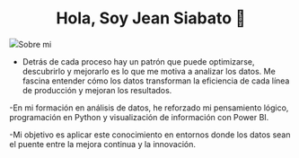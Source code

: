 <div align="center">
<h1 align="center">Hola, Soy Jean Siabato 👋</h1>
</div>
<img src="https://www.canva.com/design/DAG1_sOilGU/vaFWN7wG2HhNwxSqTZD0Rg/view?utm_content=DAG1_sOilGU&utm_campaign=designshare&utm_medium=link2&utm_source=uniquelinks&utlId=h4cb3bdf703>

## Sobre mi

-  Detrás de cada proceso hay un patrón que puede optimizarse, descubrirlo y mejorarlo es lo que me motiva a analizar los datos. Me fascina entender cómo los datos transforman la eficiencia de cada línea de producción y mejoran los resultados.

-En mi formación en análisis de datos, he reforzado mi pensamiento lógico, programación en Python y visualización de información con Power BI. 

-Mi objetivo es aplicar este conocimiento en entornos donde los datos sean el puente entre la mejora continua y la innovación.

<br>
<!--
**DarthQuinn/darthQuinn** is a ✨ _special_ ✨ repository because its `README.md` (this file) appears on your GitHub profile.

Here are some ideas to get you started:

- 🔭 I’m currently working on ...
- 🌱 I’m currently learning ...
- 👯 I’m looking to collaborate on ...
- 🤔 I’m looking for help with ...
- 💬 Ask me about ...
- 📫 How to reach me: ...
- 😄 Pronouns: ...
- ⚡ Fun fact: ...
-->
